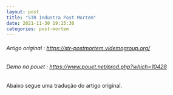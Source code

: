 ```yaml
---
layout: post
title: "STR Industra Post Mortem"
date: 2021-11-30 19:15:30
categories: post-mortem
---
```


###### Artigo original : https://str-postmortem.videmogroup.org/
###### Demo na pouet : https://www.pouet.net/prod.php?which=10428

Abaixo segue uma tradução do artigo original. 
